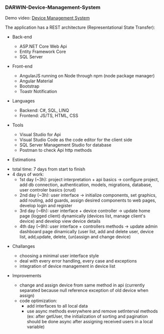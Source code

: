 ### DARWIN-Device-Management-System

Demo video: [Device Management System](https://www.youtube.com/watch?v=s-CMQloGCl8&list=PL6ntedEPd4LNxf9-jg7oqmyWHoSElMgAV&index=9)

The application has a REST architecture (Representational State Transfer):


- Back-end
  * ASP.NET Core Web Api
  * Entity Framework Core
  * SQL Server
 
 
 - Front-end
   * AngularJS running on Node through npm (node package manager)
   * Angular Material
   * Bootstrap
   * Toastr Notification
  
- Languages
  * Backend: C#, SQL, LINQ
  * Frontend: JS/TS, HTML, CSS
  
- Tools
  * Visual Studio for Api
  * Visual Studio Code as the code editor for the client side
  * SQL Server Management Studio for database
  * Postman to check Api http methods
 
 - Estimations
  * total time: 7 days from start to finish
  * 4 days of work: 
     * 1st day (~3h): project interpretation + api basics -> configure project, add db connection, authentication, models, migrations, database, user controler basics (crud)
     * 2nd day (~3h): user interface -> initialize components, set graphics, add routing, add guards, assign desired components to web pages, develop login and register
     * 3rd day (~6h): user interface + device controller -> update home page (logged client) dynamically (devices list, manage client's device) and develop view device details
     * 4th day (~9h): user interface + controllers methods -> update admin dashboard page dinamically (user list, add and delete user, device list, add,update, delete, (un)assign and change device)
 
- Challanges
  * choosing a minimal user interface style
  * deal with every error handling, every case and exceptions
  * integration of device management in device list
  
- Improvements
  *  change and assign device from same method in api (currently separated because null reference exception of old device when assign)
  *  code optimization: 
      *  add interfaces to all local data
      *  use async methods everywhere and remove setInterval methods (ex: after getUser, the initialization of sorting and pagination should be done async after assigning received users in a local variable)

